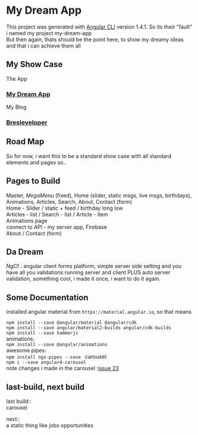 # My Dream App

This project was generated with [Angular CLI](https://github.com/angular/angular-cli) version 1.4.1.
So its their "fault" i named my project my-dream-app<br>
But then again, thats should be the point here, to show my dreamy ideas and that i can achieve them all

## My Show Case

The App 
### [My Dream App](https://bresleveloper.github.io/ng4/)
My Blog 
### [Bresleveloper](https://bresleveloper.blogspot.co.il/)

## Road Map

So for now, i want this to be a standard show case with all standard elements and pages so..

## Pages to Build

Master, *MegaMenu* (fixed), Home (slider, static msgs, live msgs, birthdays), Animations, Articles, Search, About, Contact (form)<br>
Home - Slider / static + feed / birthday long low<br>
Articles - list / Search - list / Article - item<br>
Animations page<br>
connect to API - my server app, Firebase<br>
About / Contact (form)<br>

## Da Dream

NgCf : angular client forms platform, simple server side setting and you have all you validations running server and client PLUS auto server validation, something cool, i made it once, i want to do it again.

## Some Documentation
installed angular material from `https://material.angular.io`, so that means

`npm install --save @angular/material @angular/cdk`<br/>
`npm install --save angular/material2-builds angular/cdk-builds`<br/>
`npm install --save hammerjs`<br/>
animations: <br/>
`npm install --save @angular/animations`<br/>
awesome pipes: <br/>
`npm install ngx-pipes --save `
carousel:<br/>
`npm i --save angular4-carousel`<br/>
note changes i made in the carousel :[issue 23](https://github.com/bonjurmrfirst/angular4-carousel/issues/23)

## last-build, next build
last build::<br/>
carousel<br/>

next::<br/>
a static thing like jobs opportunities